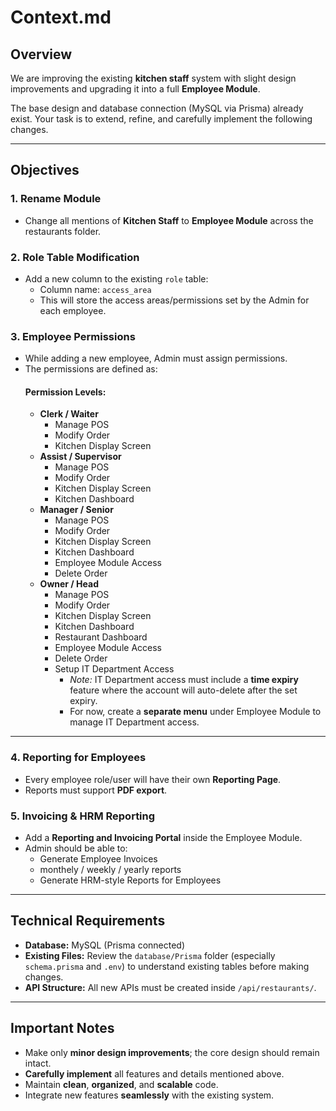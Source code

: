 # Context.md

## Overview

We are improving the existing **kitchen staff** system with slight design improvements and upgrading it into a full **Employee Module**.

The base design and database connection (MySQL via Prisma) already exist. Your task is to extend, refine, and carefully implement the following changes.

---

## Objectives

### 1. Rename Module

- Change all mentions of **Kitchen Staff** to **Employee Module** across the restaurants folder.

### 2. Role Table Modification

- Add a new column to the existing `role` table:
  - Column name: `access_area`
  - This will store the access areas/permissions set by the Admin for each employee.

### 3. Employee Permissions

- While adding a new employee, Admin must assign permissions.
- The permissions are defined as:
  #### Permission Levels:
  - **Clerk / Waiter**
    - Manage POS
    - Modify Order
    - Kitchen Display Screen
  - **Assist / Supervisor**
    - Manage POS
    - Modify Order
    - Kitchen Display Screen
    - Kitchen Dashboard
  - **Manager / Senior**
    - Manage POS
    - Modify Order
    - Kitchen Display Screen
    - Kitchen Dashboard
    - Employee Module Access
    - Delete Order
  - **Owner / Head**
    - Manage POS
    - Modify Order
    - Kitchen Display Screen
    - Kitchen Dashboard
    - Restaurant Dashboard
    - Employee Module Access
    - Delete Order
    - Setup IT Department Access
      - *Note:* IT Department access must include a **time expiry** feature where the account will auto-delete after the set expiry.
      - For now, create a **separate menu** under Employee Module to manage IT Department access.

---

### 4. Reporting for Employees

- Every employee role/user will have their own **Reporting Page**.
- Reports must support **PDF export**.

### 5. Invoicing & HRM Reporting

- Add a **Reporting and Invoicing Portal** inside the Employee Module.
- Admin should be able to:
  - Generate Employee Invoices
  - monthely / weekly / yearly reports
  - Generate HRM-style Reports for Employees

---

## Technical Requirements

- **Database:** MySQL (Prisma connected)
- **Existing Files:** Review the `database/Prisma` folder (especially `schema.prisma` and `.env`) to understand existing tables before making changes.
- **API Structure:** All new APIs must be created inside `/api/restaurants/`.

---

## Important Notes

- Make only **minor design improvements**; the core design should remain intact.
- **Carefully implement** all features and details mentioned above.
- Maintain **clean**, **organized**, and **scalable** code.
- Integrate new features **seamlessly** with the existing system.

